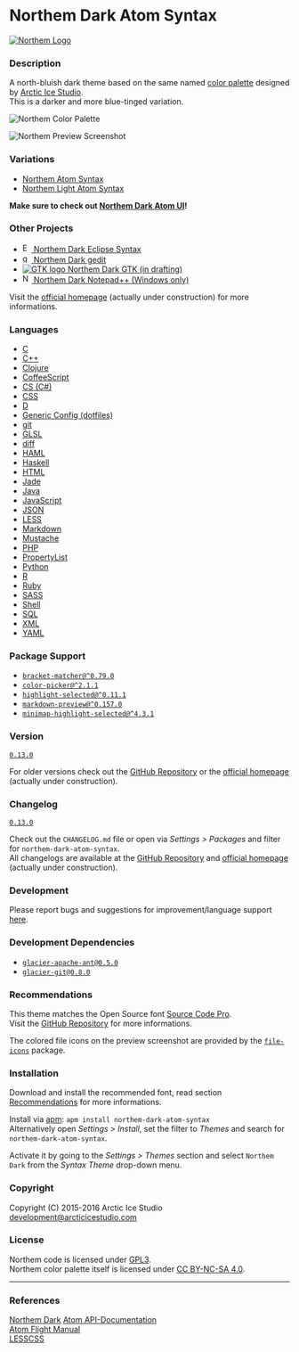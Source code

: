 Northem Dark Atom Syntax
========================

[![Northem Logo](https://raw.githubusercontent.com/arcticicestudio/northem-dark-atom-syntax/master/res/image/northem-logo.png)](http://arcticicestudio.com/Northem)

### Description
A north-bluish dark theme based on the same named [color palette](https://github.com/arcticicestudio/northem) designed by [Arctic Ice Studio](http://arcticicestudio.com).  
This is a darker and more blue-tinged variation.

![Northem Color Palette](https://raw.githubusercontent.com/arcticicestudio/northem-dark-atom-syntax/master/res/image/northem-dark.png)

![Northem Preview Screenshot](https://raw.githubusercontent.com/arcticicestudio/northem-dark-atom-syntax/master/res/image/preview-screenshot.png)

### Variations
  - [Northem Atom Syntax](https://github.com/arcticicestudio/northem-atom-syntax)
  - [Northem Light Atom Syntax](https://github.com/arcticicestudio/northem-light-atom-syntax)

**Make sure to check out [Northem Dark Atom UI](https://github.com/arcticicestudio/northem-dark-atom-ui)!**

### Other Projects
  - <a href="https://github.com/arcticicestudio/northem-dark-eclipse-syntax"><img src="https://eclipse.org/favicon.ico" alt="Eclipse logo" width=16 height=16> Northem Dark Eclipse Syntax</a>
  - <a href="https://github.com/arcticicestudio/northem-dark-gedit"><img src="https://static.gnome.org/wiki.gnome.org/gnome/css/favicon.png" alt="gedit logo" width=16 height=16> Northem Dark gedit</a>
  - <a href="#"><img src="http://www.gtk.org/images/gtk-logo.ico" alt="GTK logo"> Northem Dark GTK (in drafting)</a>
  - <a href="https://github.com/arcticicestudio/northem-dark-notepadplusplus"><img src="http://notepad-plus-plus.org/assets/images/favicon.ico" alt="Notepadd++ logo" width=16 height=16> Northem Dark Notepad++ (Windows only)</a>

Visit the [official homepage](http://arcticicestudio.com/Northem) (actually under construction) for more informations.

### Languages
  - [C](https://atom.io/packages/language-c)
  - [C++](https://atom.io/packages/language-c)
  - [Clojure](https://atom.io/packages/language-clojure)
  - [CoffeeScript](https://atom.io/packages/language-coffee-script)
  - [CS (C#)](https://atom.io/packages/language-csharp)
  - [CSS](https://atom.io/packages/language-css)
  - [D](https://atom.io/packages/language-d)
  - [Generic Config (dotfiles)](https://atom.io/packages/language-generic-config)
  - [git](https://atom.io/packages/language-git)
  - [GLSL](https://atom.io/packages/language-glsl)
  - [diff](https://atom.io/packages/git-diff)
  - [HAML](https://atom.io/packages/language-haml)
  - [Haskell](https://atom.io/packages/language-haskell)
  - [HTML](https://atom.io/packages/language-html)
  - [Jade](https://atom.io/packages/language-jade)
  - [Java](https://atom.io/packages/language-java)
  - [JavaScript](https://atom.io/packages/language-javascript)
  - [JSON](https://atom.io/packages/language-json)
  - [LESS](https://atom.io/packages/language-lesss)
  - [Markdown](https://atom.io/packages/language-gfm)
  - [Mustache](https://atom.io/packages/language-mustache)
  - [PHP](https://atom.io/packages/language-php)
  - [PropertyList](https://atom.io/packages/language-property-list)
  - [Python](https://atom.io/packages/language-python)
  - [R](https://atom.io/packages/language-r)
  - [Ruby](https://atom.io/packages/language-ruby)
  - [SASS](https://atom.io/packages/language-sass)
  - [Shell](https://atom.io/packages/language-shellscript)
  - [SQL](https://atom.io/packages/language-sql)
  - [XML](https://atom.io/packages/language-xml)
  - [YAML](https://atom.io/packages/language-yaml)

### Package Support
  - [`bracket-matcher@^0.79.0`](https://atom.io/packages/bracket-matcher)
  - [`color-picker@^2.1.1`](https://atom.io/packages/color-picker)
  - [`highlight-selected@^0.11.1`](https://atom.io/packages/highlight-selected)
  - [`markdown-preview@^0.157.0`](https://atom.io/packages/markdown-preview)
  - [`minimap-highlight-selected@^4.3.1`](https://atom.io/packages/minimap-highlight-selected)

### Version
[`0.13.0`](https://github.com/arcticicestudio/northem-dark-atom-syntax/releases/latest)  

For older versions check out the [GitHub Repository](https://github.com/arcticicestudio/northem-dark-atom-syntax) or the [official homepage](http://arcticicestudio.com/Northem) (actually under construction).

### Changelog
[`0.13.0`](CHANGELOG.md)

Check out the `CHANGELOG.md` file or open via *Settings > Packages* and filter for `northem-dark-atom-syntax`.  
All changelogs are available at the [GitHub Repository](https://github.com/arcticicestudio/northem-dark-atom-syntax) and [official homepage](http://arcticicestudio.com/Northem) (actually under construction).

### Development
Please report bugs and suggestions for improvement/language support [here](https://github.com/arcticicestudio/northem-dark-atom-syntax/issues).

### Development Dependencies
  - [`glacier-apache-ant@0.5.0`](https://github.com/arcticicestudio/glacier-apache-ant)
  - [`glacier-git@0.8.0`](https://github.com/arcticicestudio/glacier-git)

### Recommendations
This theme matches the Open Source font [Source Code Pro](https://typekit.com/fonts/source-code-pro).  
Visit the [GitHub Repository](https://github.com/adobe-fonts/source-code-pro) for more informations.

The colored file icons on the preview screenshot are provided by the [`file-icons`](https://atom.io/packages/file-icons) package.

### Installation
Download and install the recommended font, read section [Recommendations](#Recommendations) for more informations.

Install via [apm](https://github.com/atom/apm): `apm install northem-dark-atom-syntax`  
Alternatively open *Settings > Install*, set the filter to *Themes* and search for `northem-dark-atom-syntax`.

Activate it by going to the *Settings > Themes* section and select `Northem Dark` from the *Syntax Theme* drop-down menu.

### Copyright
Copyright (C) 2015-2016 Arctic Ice Studio <development@arcticicestudio.com>

### License
Northem code is licensed under [GPL3](http://www.gnu.org/licenses/gpl.txt).  
Northem color palette itself is licensed under [CC BY-NC-SA 4.0](http://creativecommons.org/licenses/by-nc-sa/4.0).

---

### References
[Northem Dark](https://github.com/arcticicestudio/northem-dark)
[Atom API-Documentation](https://atom.io/docs/api/latest/Atom)  
[Atom Flight Manual](https://atom.io/docs)  
[LESSCSS](http://lesscss.org)

